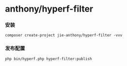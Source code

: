 # anthony/hyperf-filter

### 安装
```
composer create-project jie-anthony/hyperf-filter -vvv
```
### 发布配置
```
php bin/hyperf.php hyperf-filter:publish
```